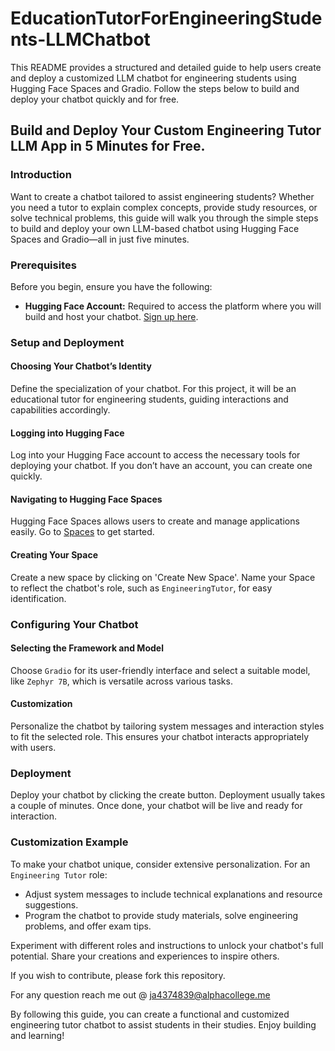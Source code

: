 # EducationTutorForEngineeringStudents-LLMChatbot

This README provides a structured and detailed guide to help users create and deploy a customized LLM chatbot for engineering students using Hugging Face Spaces and Gradio. Follow the steps below to build and deploy your chatbot quickly and for free.

## Build and Deploy Your Custom Engineering Tutor LLM App in 5 Minutes for Free.

### Introduction
Want to create a chatbot tailored to assist engineering students? Whether you need a tutor to explain complex concepts, provide study resources, or solve technical problems, this guide will walk you through the simple steps to build and deploy your own LLM-based chatbot using Hugging Face Spaces and Gradio—all in just five minutes.

### Prerequisites
Before you begin, ensure you have the following:

- **Hugging Face Account:** Required to access the platform where you will build and host your chatbot. [Sign up here](https://huggingface.co/join).

### Setup and Deployment

#### Choosing Your Chatbot’s Identity
Define the specialization of your chatbot. For this project, it will be an educational tutor for engineering students, guiding interactions and capabilities accordingly.

#### Logging into Hugging Face
Log into your Hugging Face account to access the necessary tools for deploying your chatbot. If you don’t have an account, you can create one quickly.

#### Navigating to Hugging Face Spaces
Hugging Face Spaces allows users to create and manage applications easily. Go to [Spaces](https://huggingface.co/spaces) to get started.

#### Creating Your Space
Create a new space by clicking on 'Create New Space'. Name your Space to reflect the chatbot's role, such as `EngineeringTutor`, for easy identification.

### Configuring Your Chatbot

#### Selecting the Framework and Model
Choose `Gradio` for its user-friendly interface and select a suitable model, like `Zephyr 7B`, which is versatile across various tasks.

#### Customization
Personalize the chatbot by tailoring system messages and interaction styles to fit the selected role. This ensures your chatbot interacts appropriately with users.

### Deployment
Deploy your chatbot by clicking the create button. Deployment usually takes a couple of minutes. Once done, your chatbot will be live and ready for interaction.

### Customization Example
To make your chatbot unique, consider extensive personalization. For an `Engineering Tutor` role:

- Adjust system messages to include technical explanations and resource suggestions.
- Program the chatbot to provide study materials, solve engineering problems, and offer exam tips.

Experiment with different roles and instructions to unlock your chatbot's full potential. Share your creations and experiences to inspire others.


If you wish to contribute, please fork this repository.

For any question reach me out @ ja4374839@alphacollege.me

By following this guide, you can create a functional and customized engineering tutor chatbot to assist students in their studies. Enjoy building and learning!
